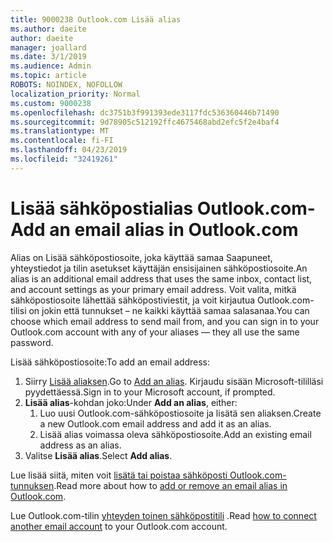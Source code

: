 ```yaml
---
title: 9000238 Outlook.com Lisää alias
ms.author: daeite
author: daeite
manager: joallard
ms.date: 3/1/2019
ms.audience: Admin
ms.topic: article
ROBOTS: NOINDEX, NOFOLLOW
localization_priority: Normal
ms.custom: 9000238
ms.openlocfilehash: dc3751b3f991393ede3117fdc536360446b71490
ms.sourcegitcommit: 9d78905c512192ffc4675468abd2efc5f2e4baf4
ms.translationtype: MT
ms.contentlocale: fi-FI
ms.lasthandoff: 04/23/2019
ms.locfileid: "32419261"
---
```

# <a name="add-an-email-alias-in-outlookcom"></a><span data-ttu-id="c425a-102">Lisää sähköpostialias Outlook.com-</span><span class="sxs-lookup"><span data-stu-id="c425a-102">Add an email alias in Outlook.com</span></span>

<span data-ttu-id="c425a-103">Alias on Lisää sähköpostiosoite, joka käyttää samaa Saapuneet, yhteystiedot ja tilin asetukset käyttäjän ensisijainen sähköpostiosoite.</span><span class="sxs-lookup"><span data-stu-id="c425a-103">An alias is an additional email address that uses the same inbox, contact list, and account settings as your primary email address.</span></span> <span data-ttu-id="c425a-104">Voit valita, mitkä sähköpostiosoite lähettää sähköpostiviestit, ja voit kirjautua Outlook.com-tilisi on jokin että tunnukset – ne kaikki käyttää samaa salasanaa.</span><span class="sxs-lookup"><span data-stu-id="c425a-104">You can choose which email address to send mail from, and you can sign in to your Outlook.com account with any of your aliases — they all use the same password.</span></span>

<span data-ttu-id="c425a-105">Lisää sähköpostiosoite:</span><span class="sxs-lookup"><span data-stu-id="c425a-105">To add an email address:</span></span>

1. <span data-ttu-id="c425a-106">Siirry [Lisää aliaksen](https://go.microsoft.com/fwlink/p/?linkid=864833).</span><span class="sxs-lookup"><span data-stu-id="c425a-106">Go to [Add an alias](https://go.microsoft.com/fwlink/p/?linkid=864833).</span></span> <span data-ttu-id="c425a-107">Kirjaudu sisään Microsoft-tililläsi pyydettäessä.</span><span class="sxs-lookup"><span data-stu-id="c425a-107">Sign in to your Microsoft account, if prompted.</span></span>
2. <span data-ttu-id="c425a-108">**Lisää alias**-kohdan joko:</span><span class="sxs-lookup"><span data-stu-id="c425a-108">Under **Add an alias**, either:</span></span>
    1. <span data-ttu-id="c425a-109">Luo uusi Outlook.com-sähköpostiosoite ja lisätä sen aliaksen.</span><span class="sxs-lookup"><span data-stu-id="c425a-109">Create a new Outlook.com email address and add it as an alias.</span></span>
    2. <span data-ttu-id="c425a-110">Lisää alias voimassa oleva sähköpostiosoite.</span><span class="sxs-lookup"><span data-stu-id="c425a-110">Add an existing email address as an alias.</span></span>
3. <span data-ttu-id="c425a-111">Valitse **Lisää alias**.</span><span class="sxs-lookup"><span data-stu-id="c425a-111">Select **Add alias**.</span></span>

<span data-ttu-id="c425a-112">Lue lisää siitä, miten voit [lisätä tai poistaa sähköposti Outlook.com-tunnuksen](https://support.office.com/article/459b1989-356d-40fa-a689-8f285b13f1f2).</span><span class="sxs-lookup"><span data-stu-id="c425a-112">Read more about how to [add or remove an email alias in Outlook.com](https://support.office.com/article/459b1989-356d-40fa-a689-8f285b13f1f2).</span></span>  

<span data-ttu-id="c425a-113">Lue Outlook.com-tilin [yhteyden toinen sähköpostitili](https://support.office.com/article/c5224df4-5885-4e79-91ba-523aa743f0ba) .</span><span class="sxs-lookup"><span data-stu-id="c425a-113">Read [how to connect another email account](https://support.office.com/article/c5224df4-5885-4e79-91ba-523aa743f0ba) to your Outlook.com account.</span></span>